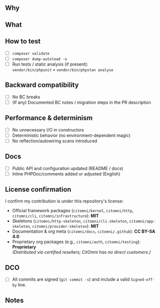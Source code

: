 ## Why
<!-- Short rationale / problem statement. What user pain or goal does this solve? -->

## What
<!-- Concise summary of changes. Keep it to essentials. -->

## How to test
<!-- Minimal, deterministic steps or commands to validate the change. -->
- [ ] `composer validate`
- [ ] `composer dump-autoload -o`
- [ ] Run tests / static analysis (if present):  
      `vendor/bin/phpunit` • `vendor/bin/phpstan analyse`

## Backward compatibility
- [ ] No BC breaks
- [ ] (If any) Documented BC notes / migration steps in the PR description

## Performance & determinism
- [ ] No unnecessary I/O in constructors
- [ ] Deterministic behavior (no environment-dependent magic)
- [ ] No reflection/autowiring scans introduced

## Docs
- [ ] Public API and configuration updated (README / docs)
- [ ] Inline PHPDoc/comments added or adjusted (English)

## License confirmation
I confirm my contribution is under this repository's license:
- Official framework packages (`citomni/kernel`, `citomni/http`, `citomni/cli`, `citomni/infrastructure`): **MIT**
- Skeletons (`citomni/http-skeleton`, `citomni/cli-skeleton`, `citomni/app-skeleton`, `citomni/provider-skeleton`): **MIT**
- Documentation & org meta (`citomni/docs`, `citomni/.github`): **CC BY-SA 4.0**
- Proprietary org packages (e.g., `citomni/auth`, `citomni/testing`): **Proprietary**  
  *(Distributed via certified resellers; CitOmni has no direct customers.)*

## DCO
- [ ] All commits are signed (`git commit -s`) and include a valid `Signed-off-by` line.

## Notes
<!-- Optional: risks, roll-back plan, follow-ups, or related issues/links. -->

